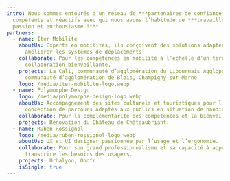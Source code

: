 ```yaml
---
intro: Nous sommes entourés d’un réseau de ***partenaires de confiance***
  compétents et réactifs avec qui nous avons l’habitude de ***travailler avec
  passion et enthousiasme !***
partners:
  - name: Iter Mobilité
    aboutUs: Experts en mobilités, ils conçoivent des solutions adaptées pour
      améliorer les systèmes de déplacements.
    collaborate: Pour les compétences en mobilité à l’échelle d’un territoire et la
      collaboration bienveillante.
    projects: La Cali, communauté d’agglomération du Libournais Agglopolys,
      communauté d’agglomération de Blois, Champigny-sur-Marne
    logo: /media/iter-mobilite-logo.webp
  - name: Polymorphe Design
    logo: /media/polymorphe-design-logo.webp
    aboutUs: Accompagnement des sites culturels et touristiques pour l’étude et la
      conception de parcours adaptés aux publics en situation de handicap.
    collaborate: Pour la complémentarité des compétences et la bienveillance mutuelle.
    projects: Rénovation du Château de Châteaubriant.
  - name: Ruben Rossignol
    logo: /media/ruben-rossignol-logo.webp
    aboutUs: UX et UI designer passionnée par l’usage et l’ergonomie.
    collaborate: Pour son grand professionnalisme et sa capacité à appréhender et
      transcrire les besoins des usagers.
    projects: Urbalyon, Onofr
    isSingle: true
---
```

